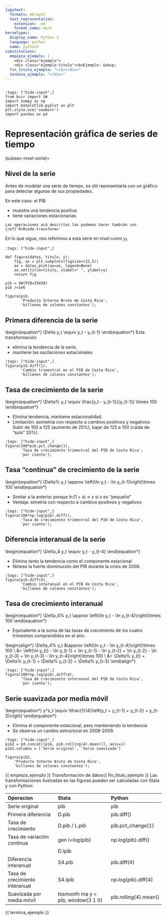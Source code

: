 ```yaml
---
jupytext:
  formats: md:myst
  text_representation:
    extension: .md
    format_name: myst
kernelspec:
  display_name: Python 3
  language: python
  name: python3
substitutions:
  empieza_ejemplo: |
    <div class="ejemplo">
    <div class="ejemplo-titulo"><b>Ejemplo: &nbsp;
  fin_titulo_ejemplo: "</b></div>"
  termina_ejemplo: "</div>"
---
```



```{include} ../math-definitions.md
```

```{code-cell} ipython3
:tags: ["hide-input",]
from bccr import SW
import numpy as np
import matplotlib.pyplot as plt
plt.style.use('seaborn')
import pandas as pd
```


# Representación gráfica de series de tiempo



(subsec-nivel-serie)=
## Nivel de la serie

Antes de modelar una serie de tiempo, es útil representarla con un gráfico para detectar algunas de sus propiedades.

En este caso: el PIB
- muestra una tendencia positiva
- tiene variaciones estacionarias


```{margin} Otras implementaciones
Las operaciones acá descritas las podemos hacer también con {ref}`R<Rcode-transform>`
```
En lo que sigue, nos referimos a esta serie en nivel como $y_t$.


```{code-cell} ipython3
:tags: ["hide-input",]

def figura(datos, titulo, y):
    fig, ax = plt.subplots(figsize=(12,5))
    ax = datos.plot(ax=ax, legend=None)
    ax.set(title=titulo, xlabel=" ", ylabel=y)
    return fig

pib = SW(PIB=33438)
pib /=1e6

figura(pib,
       'Producto Interno Bruto de Costa Rica',
       'billones de colones constantes');
```



## Primera diferencia de la serie
\begin{equation*}
\Delta y_t \equiv y_t - y_{t-1}
\end{equation*}
Esta transformación

*  elimina la tendencia de la serie,
*  mantiene las oscilaciones estacionales.

```{code-cell} ipython3
:tags: ["hide-input",]
figura(pib.diff(1),
       'Cambio trimestral en el PIB de Costa Rica',
       'billones de colones constantes');
```


## Tasa de crecimiento de la serie
\begin{equation*}
\Delta\% y_t \equiv \frac{y_t - y_{t-1}}{y_{t-1}} \times 100
\end{equation*}

*  Elimina tendencia, mantiene estacionalidad.
*  Limitación: asimetría con respecto a cambios positivos y negativos: Subir de 100 a 125 (aumento de 25%), bajar de 125 a 100 (caída de “solo” 20%).

```{code-cell} ipython3  
:tags: ["hide-input",]
figura(100*pib.pct_change(1),
       'Tasa de crecimiento trimestral del PIB de Costa Rica',
       'por ciento');
```


## Tasa “continua” de crecimiento de la serie
\begin{equation*}
\Delta\% y_t \approx \left(\ln y_t - \ln y_{t-1}\right)\times 100
\end{equation*}

*  Similar a la anterior porque $\ln(1+x)\approx x$ si $x$ es “pequeño”
*  Ventaja: simetría con respecto a cambios positivos y negativos

```{code-cell} ipython3
:tags: ["hide-input",]
figura(100*np.log(pib).diff(),
       'Tasa de crecimiento trimestral del PIB de Costa Rica',
       'por ciento');
```


## Diferencia interanual de la serie
\begin{equation*}
\Delta_4 y_t \equiv y_t - y_{t-4}
\end{equation*}

*  Elimina tanto la tendencia como el componente estacional
*  Nótese la fuerte disminución del PIB durante la crisis de 2008.

```{code-cell} ipython3
:tags: ["hide-input",]
figura(pib.diff(4),
       'Cambio interanual en el PIB de Costa Rica',
       'billones de colones constantes');
```


## Tasa de crecimiento interanual
\begin{equation*}
\Delta_4\% y_t \approx \left(\ln y_t - \ln y_{t-4}\right)\times 100
\end{equation*}


*  Equivalente a la suma de las tasas de crecimiento de los cuatro trimestres comprendidos en el año:


\begin{align*}
\Delta_4\% y_t &\approx \left(\ln y_t - \ln y_{t-4}\right)\times 100 \\
  &= \left(\ln y_{t} - \ln y_{t-1} + \ln y_{t-1} - \ln y_{t-2} + \ln y_{t-2} - \ln y_{t-3} + \ln y_{t-3} - \ln y_{t-4}\right)\times 100 \\
  &= \Delta\% y_{t} + \Delta\% y_{t-1} + \Delta\% y_{t-2} + \Delta\% y_{t-3}
\end{align*}


```{code-cell} ipython3
:tags: ["hide-input",]
figura(100*np.log(pib).diff(4),
       'Tasa de crecimiento interanual del PIB de Costa Rica',
       'por ciento');
```


## Serie suavizada por media móvil
\begin{equation*}
y^s_t \equiv \tfrac{1}{4}\left(y_t + y_{t-1} + y_{t-2} + y_{t-3}\right)
\end{equation*}

*  Elimina el componente estacional, pero manteniendo la tendencia
*  Se observa un cambio estructural en 2008-2009.

```{code-cell} ipython3
:tags: ["hide-input",]
pib2 = pd.concat([pib, pib.rolling(4).mean()], axis=1)
pib2.columns = ['Serie original', 'Serie suavizada']

figura(pib2,
    'Producto Interno Bruto de Costa Rica',
    'billones de colones constantes');
```

{{ empieza_ejemplo }} Transformación de datos{{ fin_titulo_ejemplo }}
Las transformaciones ilustradas en las figuras pueden ser calculadas con Stata y con Python:


|	Operacion                      | Stata                              | Python                |
|  :---------------------------  | :--------------------------------- | :-------------------- |
|	Serie original                 | pib                                | pib                   |
|	Primera diferencia             | D.pib                              | pib.diff()            |
|	Tasa de crecimiento            | D.pib / L.pib                      | pib.pct_change(1)     |
|	Tasa de variación continua     | gen l=log(pib)                     | np.log(pib).diff()    |
|	                               | D.lpib                             |                       |
|	Diferencia interanual          | S4.pib                             | pib.diff(4)           |
|	Tasa de crecimiento interanual | S4.lpib                            | np.log(pib).diff(4)   |
|	Suavizada por media móvil      | tssmooth ma y = pib, window(3 1 0) | pib.rolling(4).mean() |
{{ termina_ejemplo }}
